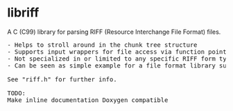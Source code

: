 # libriff
A C (C99) library for parsing RIFF (Resource Interchange File Format) files.  

<pre>
- Helps to stroll around in the chunk tree structure
- Supports input wrappers for file access via function pointers, file and memory input is built in
- Not specialized in or limited to any specific RIFF form type, like WAVE
- Can be seen as simple example for a file format library supporting user defined input wrappers

See "riff.h" for further info.

TODO:
Make inline documentation Doxygen compatible
</pre>
